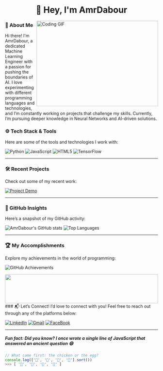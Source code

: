 <h1 align="center">👋 Hey, I'm AmrDabour</h1>

<img align="right" src="https://media.giphy.com/media/SWoSkN6DxTszqIKEqv/giphy.gif" alt="Coding GIF" width="400px" height="280px" />

### 🚀 About Me

Hi there! I'm AmrDabour, a dedicated Machine Learning Engineer with a passion for pushing the boundaries of AI. I love experimenting with different programming languages and technologies, and I’m constantly working on projects that challenge my skills. Currently, I’m pursuing deeper knowledge in Neural Networks and AI-driven solutions.


### ⚙️ Tech Stack & Tools

Here are some of the tools and technologies I work with:

![Python](https://img.icons8.com/color/48/000000/python.png)
![JavaScript](https://img.icons8.com/color/48/000000/javascript.png)
![HTML5](https://img.icons8.com/color/48/000000/html-5.png)
![TensorFlow](https://img.icons8.com/color/48/000000/tensorflow.png)

---

### 🛠️ Recent Projects

Check out some of my recent work:

[![Project Demo](https://img.shields.io/badge/-See%20Project-181717?style=for-the-badge&logo=github&logoColor=white)](https://github.com/yourusername/yourproject)

---

### 🌟 GitHub Insights

Here’s a snapshot of my GitHub activity:

![AmrDabour's GitHub stats](https://github-readme-stats.vercel.app/api?username=yourusername&show_icons=true&theme=radical)
![Top Languages](https://github-readme-stats.vercel.app/api/top-langs/?username=yourusername&layout=compact&theme=radical)

---

### 🏆 My Accomplishments

Explore my achievements in the world of programming:

![GitHub Achievements](https://github-profile-trophy.vercel.app/?username=yourusername&theme=dracula)


<img src="https://github.com/Govindv7555/Govindv7555/blob/main/49e76e0596857673c5c80c85b84394c1.gif" width=100% height=95px>
### 📬 Let’s Connect!
I’d love to connect with you! Feel free to reach out through any of the platforms below:

[![LinkedIn](https://img.shields.io/badge/LinkedIn-0077B5?style=for-the-badge&logo=linkedin&logoColor=white)](https://www.linkedin.com/in/amrdabour/)
[![Gmail](https://img.shields.io/badge/Gmail-D14836?style=for-the-badge&logo=gmail&logoColor=white&link=mailto:amrdabour24@gmail.com)](mailto:amrdabour24@gmail.com)
[![FaceBook](https://img.shields.io/badge/Facebook-1877F2?style=for-the-badge&logo=facebook&logoColor=white)](https://www.facebook.com/amr.dabour.3)

---

##### Fun fact: Did you know? I once wrote a single line of JavaScript that answered an ancient question 😄

```javascript
// What came first: the chicken or the egg?
console.log(['🥚', '🐣', '🐥', '🐔'].sort())
>>> [ '🐔', '🐣', '🐥', '🥚' ]
